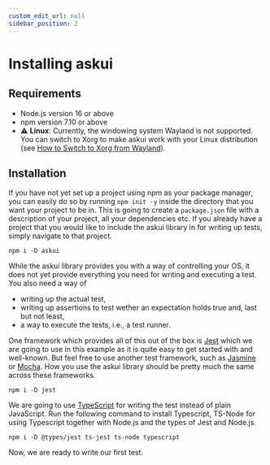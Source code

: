 ```yaml
---
custom_edit_url: null
sidebar_position: 2
---
```


# Installing askui

## Requirements

- Node.js version 16 or above
- npm version 7.10 or above
- :warning: **Linux**: Currently, the windowing system Wayland is not supported. You can switch to Xorg to make askui work with your Linux distribution (see [How to Switch to Xorg from Wayland](https://www.maketecheasier.com/switch-xorg-wayland-ubuntu1710/)).


## Installation

If you have not yet set up a project using npm as your package manager, you can easily do so by running `npm init -y` inside the directory that you want your project to be in. This is going to create a `package.json` file with a description of your project, all your dependencies etc. If you already have a project that you would like to include the askui library in for writing up tests, simply navigate to that project.

```shell
npm i -D askui
```

While the askui library provides you with a way of controlling your OS, it does not yet provide everything you need for writing and executing a test. You also need a way of 
- writing up the actual test,
- writing up assertions to test wether an expectation holds true and, last but not least, 
- a way to execute the tests, i.e., a test runner.

One framework which provides all of this out of the box is [Jest](https://jestjs.io/) which we are going to use in this example as it is quite easy to get started with and well-known. But feel free to use another test framework, such as [Jasmine](https://jasmine.github.io/) or [Mocha](https://mochajs.org/). How you use the askui library should be pretty much the same across these frameworks.

```shell
npm i -D jest
```

We are going to use [TypeScript](https://www.typescriptlang.org/) for writing the test instead of plain JavaScript. Run the following command to install Typescript, TS-Node for using Typescript together with Node.js and the types of Jest and Node.js.

```shell
npm i -D @types/jest ts-jest ts-node typescript
```

Now, we are ready to write our first test.
